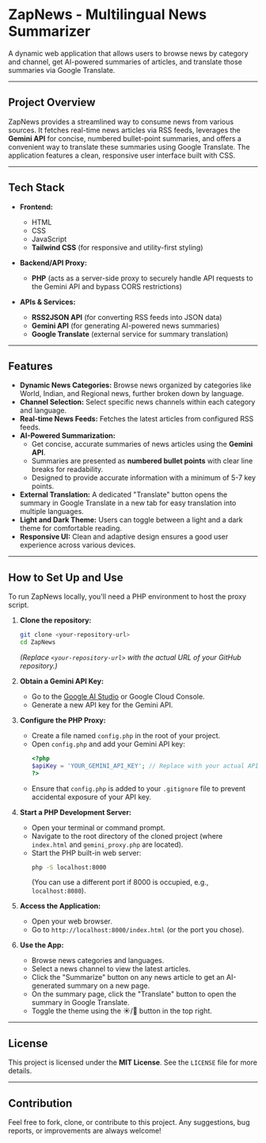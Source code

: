 # ZapNews - Multilingual News Summarizer

A dynamic web application that allows users to browse news by category and channel, get AI-powered summaries of articles, and translate those summaries via Google Translate.

---

## Project Overview

ZapNews provides a streamlined way to consume news from various sources. It fetches real-time news articles via RSS feeds, leverages the **Gemini API** for concise, numbered bullet-point summaries, and offers a convenient way to translate these summaries using Google Translate. The application features a clean, responsive user interface built with CSS.

---

## Tech Stack

* **Frontend:**
    * HTML
    * CSS
    * JavaScript
    * **Tailwind CSS** (for responsive and utility-first styling)

* **Backend/API Proxy:**
    * **PHP** (acts as a server-side proxy to securely handle API requests to the Gemini API and bypass CORS restrictions)

* **APIs & Services:**
    * **RSS2JSON API** (for converting RSS feeds into JSON data)
    * **Gemini API** (for generating AI-powered news summaries)
    * **Google Translate** (external service for summary translation)

---

## Features

* **Dynamic News Categories:** Browse news organized by categories like World, Indian, and Regional news, further broken down by language.
* **Channel Selection:** Select specific news channels within each category and language.
* **Real-time News Feeds:** Fetches the latest articles from configured RSS feeds.
* **AI-Powered Summarization:**
    * Get concise, accurate summaries of news articles using the **Gemini API**.
    * Summaries are presented as **numbered bullet points** with clear line breaks for readability.
    * Designed to provide accurate information with a minimum of 5-7 key points.
* **External Translation:** A dedicated "Translate" button opens the summary in Google Translate in a new tab for easy translation into multiple languages.
* **Light and Dark Theme:** Users can toggle between a light and a dark theme for comfortable reading.
* **Responsive UI:** Clean and adaptive design ensures a good user experience across various devices.

---

## How to Set Up and Use

To run ZapNews locally, you'll need a PHP environment to host the proxy script.

1.  **Clone the repository:**
    ```bash
    git clone <your-repository-url>
    cd ZapNews
    ```
    *(Replace `<your-repository-url>` with the actual URL of your GitHub repository.)*

2.  **Obtain a Gemini API Key:**
    * Go to the [Google AI Studio](https://aistudio.google.com/app/apikey) or Google Cloud Console.
    * Generate a new API key for the Gemini API.

3.  **Configure the PHP Proxy:**
    * Create a file named `config.php` in the root of your project.
    * Open `config.php` and add your Gemini API key:
        ```php
        <?php
        $apiKey = 'YOUR_GEMINI_API_KEY'; // Replace with your actual API key
        ?>
        ```
    * Ensure that `config.php` is added to your `.gitignore` file to prevent accidental exposure of your API key.

4.  **Start a PHP Development Server:**
    * Open your terminal or command prompt.
    * Navigate to the root directory of the cloned project (where `index.html` and `gemini_proxy.php` are located).
    * Start the PHP built-in web server:
        ```bash
        php -S localhost:8000
        ```
        (You can use a different port if 8000 is occupied, e.g., `localhost:8080`).

5.  **Access the Application:**
    * Open your web browser.
    * Go to `http://localhost:8000/index.html` (or the port you chose).

6.  **Use the App:**
    * Browse news categories and languages.
    * Select a news channel to view the latest articles.
    * Click the "Summarize" button on any news article to get an AI-generated summary on a new page.
    * On the summary page, click the "Translate" button to open the summary in Google Translate.
    * Toggle the theme using the ☀️/🌙 button in the top right.

---

## License

This project is licensed under the **MIT License**. See the `LICENSE` file for more details.

---

## Contribution

Feel free to fork, clone, or contribute to this project. Any suggestions, bug reports, or improvements are always welcome!
